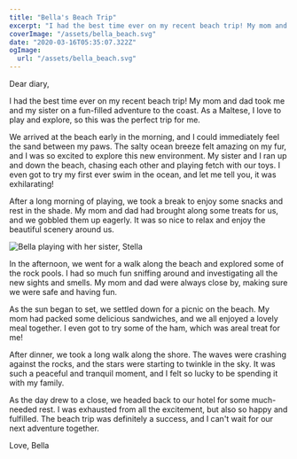 ```yaml
---
title: "Bella's Beach Trip"
excerpt: "I had the best time ever on my recent beach trip! My mom and dad took me and my sister on a fun-filled adventure to the coast. As a Maltese, I love to play and explore, so this was the perfect trip for me."
coverImage: "/assets/bella_beach.svg"
date: "2020-03-16T05:35:07.322Z"
ogImage:
  url: "/assets/bella_beach.svg"
---
```


Dear diary,

I had the best time ever on my recent beach trip! My mom and dad took me and my sister on a fun-filled adventure to the coast. As a Maltese, I love to play and explore, so this was the perfect trip for me.

We arrived at the beach early in the morning, and I could immediately feel the sand between my paws. The salty ocean breeze felt amazing on my fur, and I was so excited to explore this new environment. My sister and I ran up and down the beach, chasing each other and playing fetch with our toys. I even got to try my first ever swim in the ocean, and let me tell you, it was exhilarating!

After a long morning of playing, we took a break to enjoy some snacks and rest in the shade. My mom and dad had brought along some treats for us, and we gobbled them up eagerly. It was so nice to relax and enjoy the beautiful scenery around us.

![Bella playing with her sister, Stella](/assets/bella_beach.svg)

In the afternoon, we went for a walk along the beach and explored some of the rock pools. I had so much fun sniffing around and investigating all the new sights and smells. My mom and dad were always close by, making sure we were safe and having fun.

As the sun began to set, we settled down for a picnic on the beach. My mom had packed some delicious sandwiches, and we all enjoyed a lovely meal together. I even got to try some of the ham, which was areal treat for me!

After dinner, we took a long walk along the shore. The waves were crashing against the rocks, and the stars were starting to twinkle in the sky. It was such a peaceful and tranquil moment, and I felt so lucky to be spending it with my family.

As the day drew to a close, we headed back to our hotel for some much-needed rest. I was exhausted from all the excitement, but also so happy and fulfilled. The beach trip was definitely a success, and I can't wait for our next adventure together.

Love,
Bella
